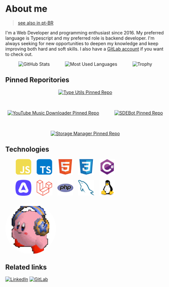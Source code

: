 <!-- markdownlint-disable MD033 -->

# About me

[gitlab]: https://gitlab.com/SrHenry

> [see also in pt-BR](/README.pt-BR.md)

I'm a Web Developer and programming enthusiast since 2016. My preferred language is Typescript and my preferred role is backend developer. I'm always seeking for new opportunities to deepen my knowledge and keep improving both hard and soft skills. I also have a [GitLab account][gitlab] if you want to check out.

<div style="display: flex; flex-direction: row; justify-content: center; align-items: center; flex-wrap: wrap; gap: 3rem;">
    <img alt="GitHub Stats" src="https://github-readme-stats-srhenry.vercel.app/api?username=SrHenry&show_icons=true&theme=github_dark&include_all_commits=true&count_private=true"/>
  <img alt="Most Used Languages" src="https://github-readme-stats-srhenry.vercel.app/api/top-langs/?username=SrHenry&layout=compact&langs_count=7&theme=github_dark"/>

  <img alt="Trophy" src="https://github-profile-trophy.vercel.app/?username=SrHenry&theme=darkhub&column=6&margin-w=6&margin-h=6&no-bg=true&no-frame=true"/>
</div>

## Pinned Reporitories

<div style="display: flex; flex-direction: row; justify-content: center; align-items: center; flex-wrap: wrap; gap: 3rem;">
  <a href="https://github.com/SrHenry/type-utils" target="_blank">
    <img alt="Type Utils Pinned Repo" src="https://github-readme-stats-srhenry.vercel.app/api/pin/?username=SrHenry&repo=type-utils&theme=github_dark"/>
  </a>
  <a href="https://github.com/SrHenry/yt-music-downloader" target="_blank">
    <img alt="YouTube Music Downloader Pinned Repo" src="https://github-readme-stats-srhenry.vercel.app/api/pin/?username=SrHenry&repo=yt-music-downloader&theme=github_dark"/>
  </a>
  <a href="https://github.com/SrHenry/sdebot" target="_blank">
    <img alt="SDEBot Pinned Repo" src="https://github-readme-stats-srhenry.vercel.app/api/pin/?username=SrHenry&repo=sdebot&theme=github_dark"/>
  </a>
  <a href="https://github.com/SrHenry/storage-manager" target="_blank">
    <img alt="Storage Manager Pinned Repo" src="https://github-readme-stats-srhenry.vercel.app/api/pin/?username=SrHenry&repo=storage-manager&theme=github_dark"/>
  </a>
</div>

## Technologies

<div style="display: flex; flex-direction: row; justify-content: space-between; align-items: start; align-content: center; flex-wrap: wrap; width: 100%; gap: 1.5rem;">
  <div style="display: flex; flex-wrap: wrap; justify-content: center; align-items: center; gap: 1rem; max-width: 75%;">
    <img alt="SrHenry-JS" style="border-radius: .666rem; height: 50px;" src="https://raw.githubusercontent.com/devicons/devicon/master/icons/javascript/javascript-plain.svg">
    <img alt="SrHenry-TS" style="border-radius: .666rem; height: 50px;" src="https://raw.githubusercontent.com/devicons/devicon/master/icons/typescript/typescript-plain.svg">
    <img alt="SrHenry-HTML" style="height: 50px;" src="https://raw.githubusercontent.com/devicons/devicon/master/icons/html5/html5-original.svg">
    <img alt="SrHenry-CSS" style="height: 50px;" src="https://raw.githubusercontent.com/devicons/devicon/master/icons/css3/css3-original.svg">
    <img alt="SrHenry-C#" style="height: 50px;" src="https://raw.githubusercontent.com/devicons/devicon/master/icons/csharp/csharp-original.svg">
    <img alt="SrHenry-AdonisJS" style="height: 50px;" src="https://raw.githubusercontent.com/devicons/devicon/master/icons/adonisjs/adonisjs-original.svg">
    <img alt="SrHenry-Laravel" style="height: 50px;" src="https://raw.githubusercontent.com/devicons/devicon/master/icons/laravel/laravel-original.svg">
    <img alt="SrHenry-PHP" style="height: 50px;" src="https://raw.githubusercontent.com/devicons/devicon/master/icons/php/php-original.svg">
    <img alt="SrHenry-MySQL" style="height: 50px;" src="https://raw.githubusercontent.com/devicons/devicon/master/icons/mysql/mysql-original.svg">
    <img alt="SrHenry-Linux" style="height: 50px;" src="https://raw.githubusercontent.com/devicons/devicon/master/icons/linux/linux-original.svg">
  </div>
  <img alt="SrHenry-pic" height="150" style="border-radius: 150px; height: 10rem;" src="assets/images/kirby.gif" rounded/>
</div>

## Related links

<div>
  <a href="https://www.linkedin.com/in/luis-henrique-da-silva-santos" target="_blank"><img alt="LinkedIn" src="https://img.shields.io/badge/-LinkedIn-%230077B5?style=for-the-badge&logo=linkedin&logoColor=white" target="_blank"></a>
  <a href="https://gitlab.com/SrHenry" target="_blank"><img alt="GitLab" src="https://img.shields.io/badge/-GitLab-%230077B5?style=for-the-badge&logo=gitlab&logoColor=white" target="_blank"></a>
</div>
